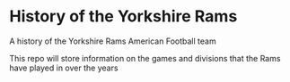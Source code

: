 # History of the Yorkshire Rams

A history of the Yorkshire Rams American Football team

This repo will store information on the games and divisions that the Rams have played in over the years
